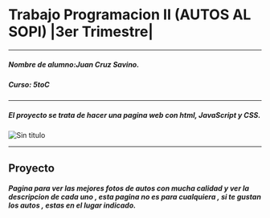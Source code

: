 # Trabajo Programacion II (AUTOS AL SOPI) |3er Trimestre|
*** 
##### Nombre de alumno:Juan Cruz Savino.
##### Curso: 5toC
***
##### El proyecto se trata de hacer una pagina web con html, JavaScript y CSS.

![Sin titulo](http://www.ana2lp.mx/wp-content/uploads/2014/05/html5_css3_javascript1.png)
***
## Proyecto
##### Pagina para ver las mejores fotos de autos con mucha calidad y ver la descripcion de cada uno , esta pagina no es para cualquiera , si te gustan los autos , estas en el lugar indicado.

